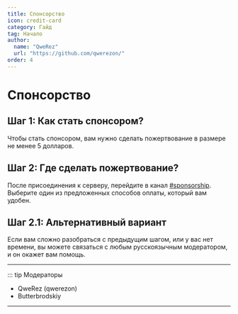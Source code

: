 ```yaml
---
title: Спонсорство
icon: credit-card
category: Гайд
tag: Начало
author: 
  name: "QweRez"
  url: "https://github.com/qwerezon/"
order: 4
---
```


# Спонсорство

## Шаг 1: Как стать спонсором?

Чтобы стать спонсором, вам нужно сделать пожертвование в размере не менее 5 долларов.

## Шаг 2: Где сделать пожертвование?

После присоединения к серверу, перейдите в канал [#sponsorship](https://discord.com/channels/1069057220802781265/1097565269985071205). Выберите один из предложенных способов оплаты, который вам удобен.

## Шаг 2.1: Альтернативный вариант

Если вам сложно разобраться с предыдущим шагом, или у вас нет времени, вы можете связаться с любым русскоязычным модератором, и он окажет вам помощь.

---
::: tip Модераторы 
- QweRez (qwerezon)
- Butterbrodskiy
---
